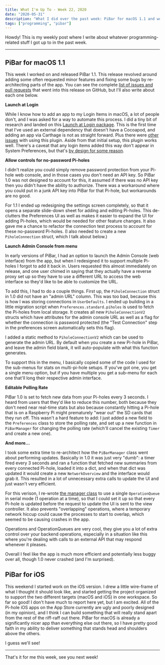 ```yaml
---
title: What I'm Up To - Week 22, 2020
date: "2020-05-31"
description: "What I did over the past week: PiBar for macOS 1.1 and work on PiBar for iOS begins"
tags: ["programming", "pibar"]
---
```


Howdy! This is my weekly post where I write about whatever programming-related stuff I got up to in the past week.

---

## PiBar for macOS 1.1

This week I worked on and released PiBar 1.1. This release revolved around adding some often requested minor features and fixing some bugs by re-architecting parts of the app. You can see the complete [list of issues and pull requests](https://github.com/amiantos/pibar/milestone/2?closed=1) that went into this release on GitHub, but I'll also write about each one below.

**Launch at Login**

While I know how to add an app to my Login Items in macOS, a lot of people don't, and I was asked for a way to automate this process. I did a tiny bit of research and landed on this [Launch at Login package](https://github.com/sindresorhus/LaunchAtLogin). This is the first time that I've used an external dependency that doesn't have a Cocoapod, and adding an app via Carthage is not as straight forward. Plus there were [other issues](https://github.com/sindresorhus/LaunchAtLogin/issues/20#issue-386751556) with using this plugin. Aside from that initial setup, this plugin works well. There's a caveat that any login items added this way don't appear in System Preferences, but that's [by design for some reason](https://stackoverflow.com/questions/14811425/using-smloginitemsetenabled-app-does-not-show-under-login-items/15104481#15104481).

**Allow controls for no-password Pi-holes**

I didn't realize you could simply remove password protection from your Pi-hole web console, and in those cases you don't need an API key. So PiBar 1.0 was not designed to account for this, it assumed if there was no API key then you didn't have the ability to authorize. There was a workaround where you could put in a junk API key into PiBar for that Pi-hole, but workarounds are no good.

For 1.1 I ended up redesigning the settings screen completely, so that it opens a separate slide-down sheet for adding and editing Pi-holes. This de-clutters the Preferences UI as well as makes it easier to expand the UI for adding Pi-holes, which would be needed for other feature changes. It also gave me a chance to refactor the connection test process to account for these no-password Pi-holes. (I also needed to create a new `PiholeConnection` struct, which I talk about below.)

**Launch Admin Console from menu**

In early versions of PiBar, I had an option to launch the Admin Console (web interface) from the app, but when I redesigned it to support multiple Pi-holes I forgot to add it back in. Users requested this almost immediately on release, and one user chimed in saying that they actually have a reverse proxy set up so they have to use a different URL to access the web interface so they'd like to be able to customize the URL.

To add this, I had to do a couple things. First up, the `PiholeConnection` struct in 1.0 did not have an "admin URL" column. This was too bad, because this is how I was storing connections in `UserDefaults`. I ended up building in a little migration script when `Preferences.standard.piholes` is used to fetch the Pi-holes from local storage. It creates all new `PiholeConnectionV2` structs which have attributes for the admin console URL as well as a flag for whether the connection is password protected (the "Test Connection" step in the preferences screen automatically sets this flag).

I added a static method to `PiholeConnectionV2` which can be used to generate the admin URL. By default when you create a new Pi-hole in PiBar, and leave the admin field blank, it will auto-populate with what this function generates.

To support this in the menu, I basically copied some of the code I used for the sub-menus for stats on multi-pi-hole setups. If you've got one, you get a single menu option, but if you have multiple you get a sub-menu for each one that'll long their respective admin interface.

**Editable Polling Rate**

PiBar 1.0 is set to fetch new data from your Pi-holes every 3 seconds. I heard from users that they'd like to reduce this number, both because they don't need near real-time stats but also because constantly hitting a Pi-hole that is on a Raspberry Pi might prematurely "wear out" the SD cards that they run off. This wasn't a hard feature to add: I just added a new field to the `Preferences` class to store the polling rate, and set up a new function in `PiBarManager` for changing the polling rate (which'll cancel the existing `Timer` and create a new one).

**And more...**

I took some extra time to re-architect how the `PiBarManager` class went about performing updates. Basically in 1.0 it was just very "dumb": a timer fired every 3 seconds and ran a function that fetched new summaries from every connected Pi-hole, loaded it into a dict, and when that dict was updated it would create a new `NetworkOverview` and the interface would grab it. This resulted in a lot of unnecessary extra calls to update the UI and just wasn't very efficient.

For this verison, I re-wrote [the manager class](https://github.com/amiantos/pibar/blob/macOS-v1.1/PiBar/Manager/PiBarManager.swift) to use a single `OperationQueue` in serial mode (1 operation at a time), so that I could set it up so that every Pi-hole is updated before the request to update the UI is sent to the view controller. It also prevents "overlapping" operations, where a temporary network hiccup could cause the processes to start to overlap, which seemed to be causing crashes in the app.

Operations and OperationQueues are very cool, they give you a lot of extra control over your backend operations, especially in a situation like this where you're dealing with calls to an external API that may respond whenever it pleases.

Overall I feel like the app is much more efficient and potentially less buggy over all, though 1.0 never crashed (and I'm surprised).

## PiBar for iOS

This weekend I started work on the iOS version. I drew a little wire-frame of what I thought it should look like, and started getting the project organized to support the two different targets (macOS and iOS) in one workspace. So far so good! I don't have much to report here yet, but I am excited. All of the Pi-hole iOS apps on the App Store currently are ugly and poorly designed (in my opinion), and I think I can build something that will really stand apart from the rest of the riff-raff out there. PiBar for macOS is already a significantly nicer app than everything else out there, so I have pretty good faith in my ability to deliver something that stands head and shoulders above the others.

I guess we'll see!

---

That's it for me this week, see you next week!
